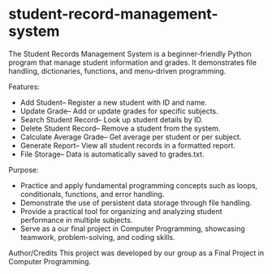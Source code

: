 # student-record-management-system
The Student Records Management System is a beginner-friendly Python program that manage student information and grades. It demonstrates file handling, dictionaries, functions, and menu-driven programming.

Features:
- Add Student– Register a new student with ID and name.
- Update Grade– Add or update grades for specific subjects.
- Search Student Record– Look up student details by ID.
- Delete Student Record– Remove a student from the system.
- Calculate Average Grade– Get average per student or per subject.
- Generate Report– View all student records in a formatted report.
- File Storage– Data is automatically saved to grades.txt.

Purpose:
- Practice and apply fundamental programming concepts such as loops, conditionals, functions, and error handling.
- Demonstrate the use of persistent data storage through file handling.
- Provide a practical tool for organizing and analyzing student performance in multiple subjects.
- Serve as a our final project in Computer Programming, showcasing teamwork, problem-solving, and coding skills.


Author/Credits
This project was developed by our group as a Final Project in Computer Programming.
